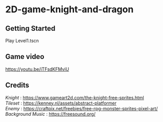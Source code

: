 # 2D-game-knight-and-dragon

## Getting Started
Play Level1.tscn

## Game video

https://youtu.be/iTFsdKFMviU

## Credits

*Knight* : https://www.gameart2d.com/the-knight-free-sprites.html <br />
*Tileset* : https://kenney.nl/assets/abstract-platformer <br />
*Enemy* : https://craftpix.net/freebies/free-rpg-monster-sprites-pixel-art/ <br />
*Background Music* : https://freesound.org/ <br />


